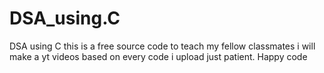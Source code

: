 # DSA_using.C
DSA using C this is a free source code to 
teach my fellow classmates i will make a 
yt videos based on every code i upload just 
patient.
Happy code
